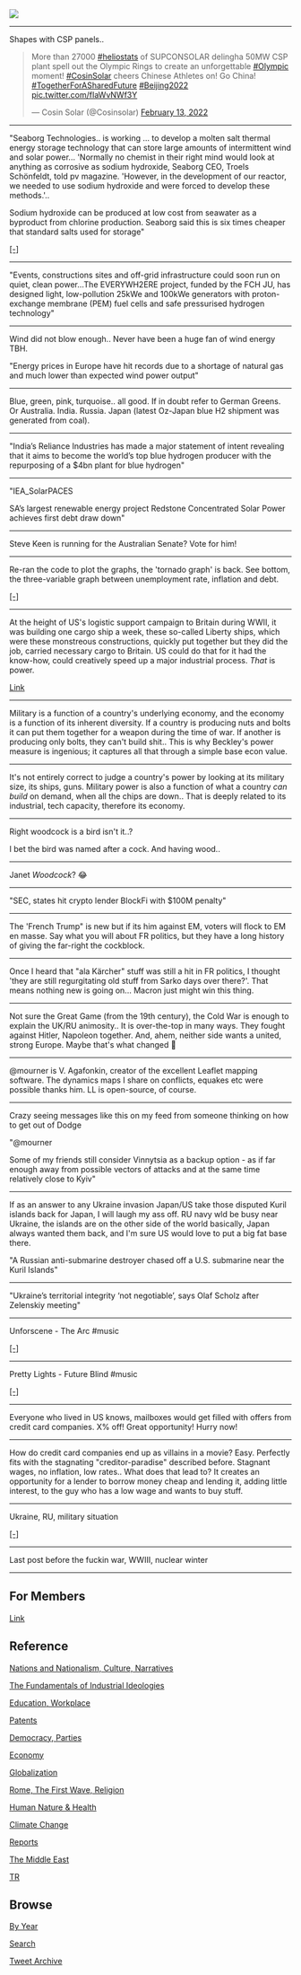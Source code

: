 <img src="https://drive.google.com/uc?export=view&id=1B2wf9R7AMH1d7Vw6e2mucLbIQ5NSjir7"/>

---

Shapes with CSP panels.. 

<blockquote class="twitter-tweet"><p lang="en" dir="ltr">More than 27000 <a href="https://twitter.com/hashtag/heliostats?src=hash&amp;ref_src=twsrc%5Etfw">#heliostats</a> of SUPCONSOLAR delingha 50MW CSP plant spell out the Olympic Rings to create an unforgettable <a href="https://twitter.com/hashtag/Olympic?src=hash&amp;ref_src=twsrc%5Etfw">#Olympic</a> moment! <a href="https://twitter.com/hashtag/CosinSolar?src=hash&amp;ref_src=twsrc%5Etfw">#CosinSolar</a> cheers Chinese Athletes on! Go China! <a href="https://twitter.com/hashtag/TogetherForASharedFuture?src=hash&amp;ref_src=twsrc%5Etfw">#TogetherForASharedFuture</a> <a href="https://twitter.com/hashtag/Beijing2022?src=hash&amp;ref_src=twsrc%5Etfw">#Beijing2022</a> <a href="https://t.co/fIaWvNWf3Y">pic.twitter.com/fIaWvNWf3Y</a></p>&mdash; Cosin Solar (@Cosinsolar) <a href="https://twitter.com/Cosinsolar/status/1492862970325389315?ref_src=twsrc%5Etfw">February 13, 2022</a></blockquote> <script async src="https://platform.twitter.com/widgets.js" charset="utf-8"></script>

---

"Seaborg Technologies.. is working ...  to develop a molten salt
thermal energy storage technology that can store large amounts of
intermittent wind and solar power... 'Normally no chemist in their
right mind would look at anything as corrosive as sodium hydroxide,
Seaborg CEO, Troels Schönfeldt, told pv magazine. 'However, in the
development of our reactor, we needed to use sodium hydroxide and were
forced to develop these methods.'..

Sodium hydroxide can be produced at low cost from seawater as a
byproduct from chlorine production. Seaborg said this is six times
cheaper that standard salts used for storage"

[[-]](https://www.pv-magazine-india.com/2022/02/11/storing-solar-power-with-grid-scale-molten-hydroxide/)

---

"Events, constructions sites and off-grid infrastructure could soon run
on quiet, clean power...The EVERYWH2ERE project, funded by the FCH JU,
has designed light, low-pollution 25kWe and 100kWe generators with
proton-exchange membrane (PEM) fuel cells and safe pressurised
hydrogen technology"

---

Wind did not blow enough.. Never have been a huge fan of wind energy
TBH. 

"Energy prices in Europe have hit records due to a shortage of natural
gas and much lower than expected wind power output"

---

Blue, green, pink, turquoise.. all good. If in doubt refer to German
Greens. Or Australia. India. Russia. Japan (latest Oz-Japan blue H2
shipment was generated from coal). 

---

"India’s Reliance Industries has made a major statement of intent
revealing that it aims to become the world’s top blue hydrogen
producer with the repurposing of a $4bn plant for blue hydrogen"

---

"IEA_SolarPACES

SA’s largest renewable energy project Redstone Concentrated Solar
Power achieves first debt draw down"

---

Steve Keen is running for the Australian Senate? Vote for him!

---

Re-ran the code to plot the graphs, the 'tornado graph' is back.  See
bottom, the three-variable graph between unemployment rate, inflation
and debt.

[[-]](2018/02/keen_math.md)

---

At the height of US's logistic support campaign to Britain during
WWII, it was building one cargo ship a week, these so-called Liberty
ships, which were these monstreous constructions, quickly put together
but they did the job, carried necessary cargo to Britain. US could do
that for it had the know-how, could creatively speed up a major
industrial process. *That* is power.

[Link](https://youtu.be/8qDxqBvK3NA)

---

Military is a function of a country's underlying economy, and the
economy is a function of its inherent diversity. If a country is
producing nuts and bolts it can put them together for a weapon during
the time of war. If another is producing only bolts, they can't build
shit.. This is why Beckley's power measure is ingenious; it captures
all that through a simple base econ value.

---

It's not entirely correct to judge a country's power by looking at its
military size, its ships, guns. Military power is also a function of
what a country *can build* on demand, when all the chips are
down.. That is deeply related to its industrial, tech capacity,
therefore its economy.  

---

Right woodcock is a bird isn't it..?

I bet the bird was named after a cock. And having wood..

---

Janet *Woodcock*? 😂

---

"SEC, states hit crypto lender BlockFi with $100M penalty"

---

The 'French Trump" is new but if its him against EM, voters will flock
to EM en masse. Say what you will about FR politics, but they have a
long history of giving the far-right the cockblock.

---

Once I heard that "ala Kärcher" stuff was still a hit in FR politics,
I thought 'they are still regurgitating old stuff from Sarko days over
there?'. That means nothing new is going on... Macron just might win
this thing.

--- 

Not sure the Great Game (from the 19th century), the Cold War is
enough to explain the UK/RU animosity.. It is over-the-top in many
ways. They fought against Hitler, Napoleon together. And, ahem,
neither side wants a united, strong Europe. Maybe that's what changed
🤔

---

@mourner is V. Agafonkin, creator of the excellent Leaflet mapping
software. The dynamics maps I share on conflicts, equakes etc were
possible thanks him. LL is open-source, of course.

---

Crazy seeing messages like this on my feed from someone thinking on
how to get out of Dodge 

"@mourner

Some of my friends still consider Vinnytsia as a backup option - as if
far enough away from possible vectors of attacks and at the same time
relatively close to Kyiv"

---

If as an answer to any Ukraine invasion Japan/US take those disputed
Kuril islands back for Japan, I will laugh my ass off. RU navy wld be
busy near Ukraine, the islands are on the other side of the world
basically, Japan always wanted them back, and I'm sure US would love
to put a big fat base there.

"A Russian anti-submarine destroyer chased off a U.S. submarine near
the Kuril Islands"

---

"Ukraine’s territorial integrity ‘not negotiable’, says Olaf Scholz
after Zelenskiy meeting"

---

Unforscene - The Arc \#music

[[-]](https://youtu.be/dTV-qMceLbg)

---

Pretty Lights - Future Blind \#music

[[-]](https://youtu.be/ag7p8w1bdoE)

---

Everyone who lived in US knows, mailboxes would get filled with offers
from credit card companies. X% off! Great opportunity! Hurry now!

---

How do credit card companies end up as villains in a movie?
Easy. Perfectly fits with the stagnating "creditor-paradise" described
before. Stagnant wages, no inflation, low rates.. What does that lead
to? It creates an opportunity for a lender to borrow money cheap and
lending it, adding little interest, to the guy who has a low wage and
wants to buy stuff. 

---

Ukraine, RU, military situation

[[-]](https://youtu.be/pzvbUpKU4eE)

---

Last post before the fuckin war, WWIII, nuclear winter

---

## For Members

[Link](https://thirdwave-members.herokuapp.com)

## Reference

[Nations and Nationalism, Culture, Narratives](/2013/02/nations-and-nationalism.md)

[The Fundamentals of Industrial Ideologies](/2011/04/fundamentals-of-industrial-ideologies.md)

[Education, Workplace](2017/09/education-workplace.md)

[Patents](/2018/09/patents.md)

[Democracy, Parties](/2016/11/democracy.md)

[Economy](/2018/05/economy.md)

[Globalization](/2018/09/globalization.md)

[Rome, The First Wave, Religion](/2017/12/rome.md)

[Human Nature & Health](/2020/07/human-nature.md)

[Climate Change](/2018/12/climate.md)

[Reports](/2019/05/reports.md)

[The Middle East](/2019/07/middleeast.md)

[TR](../tr)

## Browse

[By Year](years.md)

[Search](search.html)

[Tweet Archive](/tweets/README.md)


